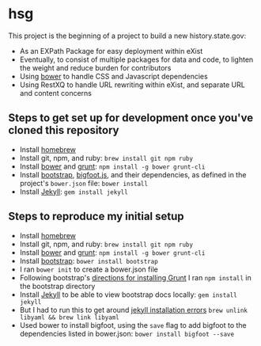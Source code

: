# hsg

This project is the beginning of a project to build a new history.state.gov:

- As an EXPath Package for easy deployment within eXist
- Eventually, to consist of multiple packages for data and code, to lighten the weight and reduce burden for contributors
- Using [bower](http://bower.io/) to handle CSS and Javascript dependencies
- Using RestXQ to handle URL rewriting within eXist, and separate URL and content concerns

## Steps to get set up for development once you've cloned this repository

- Install [homebrew](http://brew.sh#install)
- Install git, npm, and ruby: `brew install git npm ruby`
- Install [bower](http://bower.io/) and [grunt](http://gruntjs.com/): `npm install -g bower grunt-cli`
- Install [bootstrap](https://github.com/twbs/bootstrap), [bigfoot.js](http://www.bigfootjs.com/), and their dependencies, as defined in the project's `bower.json` file: `bower install`
- Install [Jekyll](http://jekyllrb.com/docs/installation/): `gem install jekyll`

## Steps to reproduce my initial setup

- Install [homebrew](http://brew.sh#install)
- Install git, npm, and ruby: `brew install git npm ruby`
- Install [bower](http://bower.io/) and [grunt](http://gruntjs.com/): `npm install -g bower grunt-cli`
- Install [bootstrap](https://github.com/twbs/bootstrap): `bower install bootstrap`
- I ran `bower init` to create a bower.json file
- Following bootstrap's [directions for installing Grunt](http://getbootstrap.com/getting-started/#grunt) I ran `npm install` in the bootstrap directory
- Install [Jekyll](http://jekyllrb.com/docs/installation/) to be able to view bootstrap docs locally: `gem install jekyll`
- But I had to run this to get around [jekyll installation errors](https://github.com/wayneeseguin/rvm/issues/2689#issuecomment-52753818) `brew unlink libyaml && brew link libyaml`
- Used bower to install bigfoot, using the `save` flag to add bigfoot to the dependencies listed in bower.json: `bower install bigfoot --save`
